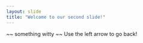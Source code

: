 ```yaml
---
layout: slide
title: "Welcome to our second slide!"
---
```

~~ something witty ~~
Use the left arrow to go back!

